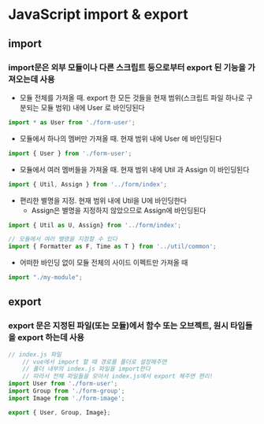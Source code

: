 # JavaScript import & export
## import
### import문은 외부 모듈이나 다른 스크립트 등으로부터 export 된 기능을 가져오는데 사용

* 모듈 전체를 가져올 때. export 한 모든 것들을 현재 범위(스크립트 파일 하나로 구분되는 모듈 범위) 내에 User 로 바인딩된다
``` javascript
import * as User from './form-user';
```

* 모듈에서 하나의 멤버만 가져올 때. 현재 범위 내에 User 에 바인딩된다
``` javascript
import { User } from './form-user';
```

* 모듈에서 여러 멤버들을 가져올 때. 현재 범위 내에 Util 과 Assign 이 바인딩된다
``` javascript
import { Util, Assign } from '../form/index';
```

* 편리한 별명을 지정. 현재 범위 내에 Util을 U에 바인딩한다
	* Assign은 별명을 지정하지 않았으므로 Assign에 바인딩된다
``` javascript
import { Util as U, Assign} from '../form/index';

// 모듈에서 여러 별명을 지정할 수 있다
import { Formatter as F, Time as T } from '../util/common';
```

* 어떠한 바인딩 없이 모듈 전체의 사이드 이펙트만 가져올 때
``` javascript
import "./my-module";
```


## export
### export 문은 지정된 파일(또는 모듈)에서 함수 또는 오브젝트, 원시 타입들을 export 하는데 사용
``` javascript
// index.js 파일
	// vue에서 import 할 때 경로를 폴더로 설정해주면 
	// 폴더 내부의 index.js 파일을 import한다
	// 따라서 전체 파일들을 모아서 index.js에서 export 해주면 편리!
import User from './form-user';
import Group from './form-group';
import Image from './form-image';

export { User, Group, Image};
```